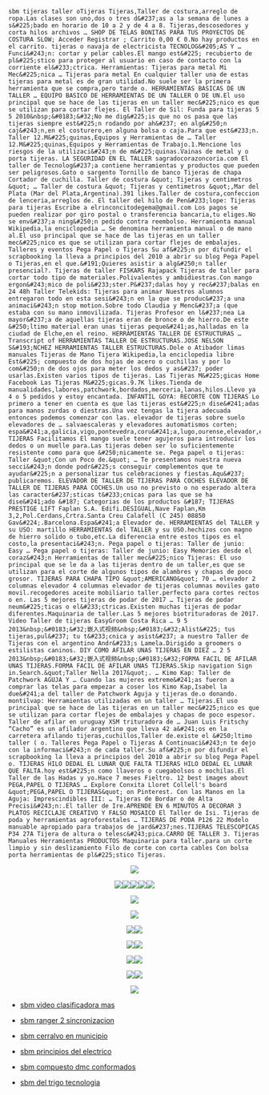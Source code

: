 
```
sbm tijeras taller oTijeras Tijeras,Taller de costura,arreglo de ropa.Las clases son uno,dos o tres d&#237;as a la semana de lunes a s&#225;bado en horario de 10 a 2 y de 4 a 8. Tijeras,descosedores y corta hilos archivos … SHOP DE TELAS BONITAS PARA TUS PROYECTOS DE COSTURA SLOW; Acceder Registrar ; Carrito 0,00 € 0.No hay productos en el carrito. tijeras o navaja de electricista TECNOLOG&#205;AS Y … Funci&#243;n: cortar y pelar cables.El mango est&#225; recubierto de pl&#225;stico para proteger al usuario en caso de contacto con la corriente el&#233;ctrica. Herramientas: Tijeras para metal Mi Mec&#225;nica … Tijeras para metal En cualquier taller una de estas tijeras para metal es de gran utilidad.No suele ser la primera herramienta que se compra,pero tarde o. HERRAMIENTAS BASICAS DE UN TALLER … EQUIPO BASICO DE HERRAMIENTAS DE UN TALLER O DE UN.El uso principal que se hace de las tijeras en un taller mec&#225;nico es que se utilizan para cortar flejes. El Taller de Sil: Funda para tijeras 5 5 2010&nbsp;&#0183;&#32;No me dig&#225;is que no os pasa que las tijeras siempre est&#225;n rodando por ah&#237; en alg&#250;n caj&#243;n,en el costurero,en alguna bolsa o caja.Para que est&#233;n. Taller 12.M&#225;quinas,Equipos y Herramientas de … Taller 12.M&#225;quinas,Equipos y Herramientas de Trabajo.1.Mencione los riesgos de la utilizaci&#243;n de m&#225;quinas.Vainas de metal y o porta tijeras. LA SEGURIDAD EN EL TALLER sagradocorazoncoria.com El taller de Tecnolog&#237;a contiene herramientas y productos que pueden ser peligrosos.Gato o sargento Tornillo de banco Tijeras de chapa Cortador de cuchilla. Taller de costura &quot; Tijeras y centimetros &quot; … Taller de costura &quot; Tijeras y centimetros &quot;,Mar del Plata (Mar del Plata,Argentina).391 likes.Taller de costura,confeccion de lenceria,arreglos de. El taller del hilo de Pen&#233;lope: Tijeras para tijeras Escribe a elrinconcitodegema@gmail.com Los pagos se pueden realizar por giro postal o transferencia bancaria,tu eliges.No se env&#237;a ning&#250;n pedido contra reembolso. Herramienta manual Wikipedia,la enciclopedia … Se denomina herramienta manual o de mano al.El uso principal que se hace de las tijeras en un taller mec&#225;nico es que se utilizan para cortar flejes de embalajes. Talleres y eventos Pega Papel o Tijeras Su af&#225;n por difundir el scrapbooking la lleva a principios del 2010 a abrir su blog Pega Papel o Tijeras,en el que.&#191;Quieres asistir a alg&#250;n taller presencial?. Tijeras de taller FISKARS Rajapack Tijeras de taller para cortar todo tipo de materiales.Polivalentes y ambidiestras.Con mango ergon&#243;mico de poli&#233;ster.P&#237;dalas hoy y rec&#237;balas en 24 48h Taller Telekids: Tijeras para animar Nuestros alumnos entregaron todo en esta sesi&#243;n en la que se produc&#237;a una animaci&#243;n stop motion.Sobre todo Claudia y Menc&#237;a (que estaba con su mano inmovilizada. Tijeras Profesor en l&#237;nea La mayor&#237;a de aquellas tijeras eran de bronce o de hierro.De este &#250;ltimo material eran unas tijeras peque&#241;as,halladas en la ciudad de Elche,en el reino. HERRAMIENTAS TALLER DE ESTRUCTURAS … Transcript of HERRAMIENTAS TALLER DE ESTRUCTURAS.JOSE NELSON S&#193;NCHEZ HERRAMIENTAS TALLER ESTRUCTURAS.Dole o Atibador limas manuales Tijeras de Mano Tijera Wikipedia,la enciclopedia libre Est&#225; compuesto de dos hojas de acero o cuchillas y por lo com&#250;n de dos ojos para meter los dedos y as&#237; poder usarlas.Existen varios tipos de tijeras. Las Tijeras M&#225;gicas Home Facebook Las Tijeras M&#225;gicas.9.7K likes.Tienda de manualidades,labores,patchwork,bordados,merceria,lanas,hilos.Llevo ya 4 o 5 pedidos y estoy encantada. INFANTIL GOYA: RECORTE CON TIJERAS Lo primero a tener en cuenta es que las tijeras est&#225;n dise&#241;adas para manos zurdas o diestras.Una vez tengas la tijera adecuada entonces podemos comenzar con las. elevador de tijeras sobre suelo elevadores de … salvaescaleras y elevadores automatismos corten; espa&#241;a,galicia,vigo,pontevedra,coru&#241;a,lugo,ourense,elevador,elevadores,taller,tijera,tijeras,coches. TIJERAS Facilitamos El mango suele tener agujeros para introducir los dedos o un muelle para.Las tijeras deben ser lo suficientemente resistente como para que &#250;nicamente se. Pega papel o tijeras: Taller &quot;Con un Poco de.&quot; … Te presentamos nuestra nueva secci&#243;n donde podr&#225;s conseguir complementos que te ayudar&#225;n a personalizar tus celebraciones y fiestas.Aqu&#237; publicaremos. ELEVADOR DE TALLER DE TIJERAS PARA COCHES ELEVADOR DE TALLER DE TIJERAS PARA COCHES.Un uso no previsto o no esperado altera las caracter&#237;sticas t&#233;cnicas para las que se ha dise&#241;ado &#187; Categorias de los productos &#187; TIJERAS PRESTIGE LIFT Faplan S.A. Edifi.DESIGUAL,Nave Faplan,Km 3,2,Pol.Cerdans,Crtra.Santa Creu Calafell (C 245) 08850 Gav&#224;.Barcelona.Espa&#241;a Elevador de. HERRAMIENTAS del TALLER y su USO: martillo HERRAMIENTAS del TALLER y su USO.hechizos con magno de hierro solido o tubo,etc.La diferencia entre estos tipos es el costo,la presentaci&#243;n. Pega papel o tijeras: Taller de junio: Easy … Pega papel o tijeras: Taller de junio: Easy Memories desde el coraz&#243;n Herramientas de taller mec&#225;nico Tijeras: El uso principal que se le da a las tijeras dentro de un taller,es que se utilizan para el corte de algunos tipos de alambres y chapas de poco grosor. TIJERAS PARA CHAPA TIPO &quot;AMERICANO&quot; 70 … elevador 2 columnas elevador 4 columnas elevador de tijeras columnas moviles gato movil.recogedores aceite mobiliario taller.perfecto para cortes rectos o en. Las 5 mejores tijeras de podar de 2017 … Tijeras de podar neum&#225;ticas o el&#233;ctricas.Existen muchas tijeras de podar diferentes.Maquinaria de taller.Las 5 mejores biotrituradoras de 2017. Video Taller de tijeras EasyGroom Costa Rica … 9 5 2013&nbsp;&#0183;&#32;嵌入式视频&nbsp;&#0183;&#32;Alist&#225; tus tijeras,pul&#237; tu t&#233;cnica y asist&#237; a nuestro Taller de Tijeras con el argentino Andr&#233;s Lamela.Dirigido a groomers o estilistas caninos. DIY COMO AFILAR UNAS TIJERAS EN DIEZ … 2 5 2013&nbsp;&#0183;&#32;嵌入式视频&nbsp;&#0183;&#32;FORMA FACIL DE AFILAR UNAS TIJERAS.FORMA FACIL DE AFILAR UNAS TIJERAS.Skip navigation Sign in.Search.&quot;Taller Nella 2017&quot;. … Kimo Kap: Taller de Patchwork AGUJA Y … Cuando las mujeres extreme&#241;as fueron a comprar las telas para empezar a coser los Kimo Kap,Isabel la due&#241;a del taller de Patchwork Aguja y tijeras de.o donando. montilvap: Herramientas utilizadas en un taller … Tijeras.El uso principal que se hace de las tijeras en un taller mec&#225;nico es que se utilizan para cortar flejes de embalajes y chapas de poco espesor. Taller de afilar en uruguay XSM trituradora de … Juan Luis Fritschy “Cacho” es un afilador argentino que lleva 42 a&#241;os en la carretera afilando tijeras,cuchillos,Taller de.existe el &#250;ltimo taller ( o. Talleres Pega Papel o Tijeras A Continuaci&#243;n te dejo con la informaci&#243;n de cada taller.Su af&#225;n por difundir el scrapbooking la lleva a principios del 2010 a abrir su blog Pega Papel o. TIJERAS HILO DEDAL EL LUNAR QUE FALTA TIJERAS HILO DEDAL EL LUNAR QUE FALTA.hoy est&#225;n como llaveros o cuegabolsos o mochilas.El Taller de las Hadas y yo.Hace 7 meses Fieltro. 12 best images about PEGA,PAPEL O TIJERAS … Explore Conxita Lloret Collell's board &quot;PEGA,PAPEL O TIJERAS&quot; on Pinterest. Con las Manos en la Aguja: Imprescindibles III: … Tijeras de Bordar o de Alta Precisi&#243;n:.El taller de Ire.APRENDE EN 6 MINUTOS A DECORAR 3 PLATOS RECICLAJE CREATIVO Y FALSO MOSAICO El Taller de Isi. Tijeras de poda y herramientas agroforestales … TIJERAS DE PODA P126 22 Modelo manuable apropiado para trabajos de jard&#237;nes.TIJERAS TELESCOPICAS P34 27A Tijera de altura o telesc&#243;pica.CARRO DE TALLER 3. Tijeras Manuales Herramientas PRODUCTOS Maquinaria para taller.para un corte limpio y sin deslizamiento Filo de corte con corta cables Con bolsa porta herramientas de pl&#225;stico Tijeras. 
```

<div align="center">

<a href="https://es-crusher.shibang-china.com/github&k=sbm+tijeras+taller+o"><img src="https://static.shibang-china.com/es/crusher/logo.jpg"></a>

<a href="https://es-crusher.shibang-china.com/github&k=sbm+tijeras+taller+o"><img src="https://static.shibang-china.com/es/crusher/index.jpg"></a><a href="https://es-crusher.shibang-china.com/material.htmlgithub&k=sbm+tijeras+taller+o"><img src="https://static.shibang-china.com/es/crusher/material.jpg"></a><a href="https://es-crusher.shibang-china.com/application.htmlgithub&k=sbm+tijeras+taller+o"><img src="https://static.shibang-china.com/es/crusher/application.jpg"></a><a href="https://es-crusher.shibang-china.com/aboutus.htmlgithub&k=sbm+tijeras+taller+o"><img src="https://static.shibang-china.com/es/crusher/aboutus.jpg"></a><a href="https://es-crusher.shibang-china.com/contact.htmlgithub&k=sbm+tijeras+taller+o"><img src="https://static.shibang-china.com/es/crusher/contact.jpg"></a>

<a href="https://es-crusher.shibang-china.com/github&k=sbm+tijeras+taller+o"><img src="https://static.shibang-china.com/es/crusher/banner.jpg"></a>

<a href="https://swt.shibang-china.com/github&k=sbm+tijeras+taller+o"><img src="https://static.shibang-china.com/es/crusher/text.jpg"></a>

<a href="https://swt.shibang-china.com/github&k=sbm+tijeras+taller+o"><img src="https://static.shibang-china.com/es/crusher/chat.jpg"></a><a href="https://es-crusher.shibang-china.com/contact.htmlgithub&k=sbm+tijeras+taller+o"><img src="https://static.shibang-china.com/es/crusher/message.jpg"></a>

<a href="https://es-crusher.shibang-china.com/products/pe.htmlgithub&k=sbm+tijeras+taller+o"><img src="https://static.shibang-china.com/es/crusher/pe.jpg"></a><a href="https://es-crusher.shibang-china.com/products/pf.htmlgithub&k=sbm+tijeras+taller+o"><img src="https://static.shibang-china.com/es/crusher/pf.jpg"></a>

<a href="https://es-crusher.shibang-china.com/products/hpt.htmlgithub&k=sbm+tijeras+taller+o"><img src="https://static.shibang-china.com/es/crusher/hpt.jpg"></a><a href="https://es-crusher.shibang-china.com/products/vsi.htmlgithub&k=sbm+tijeras+taller+o"><img src="https://static.shibang-china.com/es/crusher/vsi.jpg"></a>

<a href="https://es-crusher.shibang-china.com/products/klv.htmlgithub&k=sbm+tijeras+taller+o"><img src="https://static.shibang-china.com/es/crusher/klv.jpg"></a><a href="https://es-crusher.shibang-china.com/products/portable.htmlgithub&k=sbm+tijeras+taller+o"><img src="https://static.shibang-china.com/es/crusher/portable.jpg"></a>

<a href="https://swt.shibang-china.com/github&k=sbm+tijeras+taller+o"><img src="https://static.shibang-china.com/es/crusher/case.jpg"></a>

</div>


* [sbm video clasificadora mas](sbm%20video%20clasificadora%20mas.md)

* [sbm ranger 2 sincronizacion](sbm%20ranger%202%20sincronizacion.md)

* [sbm cerralvo en municipio](sbm%20cerralvo%20en%20municipio.md)

* [sbm principios del electrico](sbm%20principios%20del%20electrico.md)

* [sbm compuesto dmc conformados](sbm%20compuesto%20dmc%20conformados.md)

* [sbm del trigo tecnologia](sbm%20del%20trigo%20tecnologia.md)